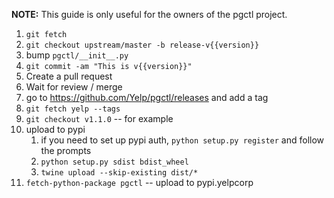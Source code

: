 **NOTE:** This guide is only useful for the owners of the pgctl project.

1. `git fetch`
1. `git checkout upstream/master -b release-v{{version}}`
1. bump `pgctl/__init__.py`
1. `git commit -am "This is v{{version}}"`
1. Create a pull request
1. Wait for review / merge
1. go to https://github.com/Yelp/pgctl/releases and add a tag
1. `git fetch yelp --tags`
1. `git checkout v1.1.0`   --  for example
1.  upload to pypi
    1. if you need to set up pypi auth, `python setup.py register` and follow the prompts
    1. `python setup.py sdist bdist_wheel`
    1. `twine upload --skip-existing dist/*`
1. `fetch-python-package pgctl` -- upload to pypi.yelpcorp
